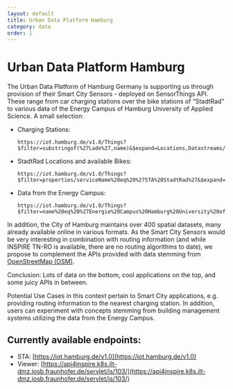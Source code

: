 ```yaml
---
layout: default
title: Urban Data Platform Hamburg
category: data
order: 1
---
```


# Urban Data Platform Hamburg

The Urban Data Platform of Hamburg Germany is supporting us through provision of their Smart City Sensors - deployed on SensorThings API.
These range from car charging stations over the bike stations of “StadtRad” to various data of the Energy Campus of Hamburg University of Applied Science.
A small selection:

* Charging Stations:
    ```
    https://iot.hamburg.de/v1.0/Things?$filter=substringof(%27Lade%27,name)&$expand=Locations,Datastreams/Observations($orderby=phenomenonTime%20desc;$top=1)&$count=true
    ```
* StadtRad Locations and available Bikes:
    ```
    https://iot.hamburg.de/v1.0/Things?$filter=properties/serviceName%20eq%20%27STA%20StadtRad%27&$expand=Locations($select=location),Datastreams($expand=Observations($select=phenomenonTime,result;$orderby=phenomenonTime%20desc;$top=1);$filter=properties/type%20eq%202)&$count=true
    ```
* Data from the Energy Campus:
    ```
    https://iot.hamburg.de/v1.0/Things?$filter=name%20eq%20%27Energie%20Campus%20Hamburg%20University%20of%20Applied%20Sciences%27&$expand=Locations,Datastreams
    ```

In addition, the City of Hamburg maintains over 400 spatial datasets, many already available online in various formats.
As the Smart City Sensors would be very interesting in combination with routing information (and while INSPIRE TN-RO is available,
 there are no routing algorithms to date), we propose to complement the APIs provided with data stemming from [OpenStreetMap (OSM)](https://ec.europa.eu/jrc/en/publication/comparing-inspire-and-openstreetmap-data-how-make-most-out-two-worlds).

Conclusion: Lots of data on the bottom, cool applications on the top, and some juicy APIs in between.

Potential Use Cases in this context pertain to Smart City applications, e.g. providing routing information to the nearest charging station. In addition, users can experiment with concepts stemming from building management systems utilizing the data from the Energy Campus.

## Currently available endpoints:
* STA: [https://iot.hamburg.de/v1.0](https://iot.hamburg.de/v1.0) 
* Viewer: [https://api4inspire.k8s.ilt-dmz.iosb.fraunhofer.de/servlet/is/103/](https://api4inspire.k8s.ilt-dmz.iosb.fraunhofer.de/servlet/is/103/) 



